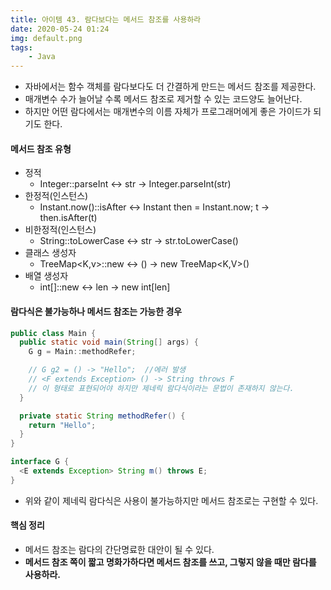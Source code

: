 ```yaml
---
title: 아이템 43. 람다보다는 메서드 참조를 사용하라
date: 2020-05-24 01:24
img: default.png
tags:
    - Java
---
```

- 자바에서는 함수 객체를 람다보다도 더 간결하게 만드는 메서드 참조를 제공한다.
- 매개변수 수가 늘어날 수록 메서드 참조로 제거할 수 있는 코드양도 늘어난다.
- 하지만 어떤 람다에서는 매개변수의 이름 자체가 프로그래머에게 좋은 가이드가 되기도 한다.

#### 메서드 참조 유형
- 정적
    - Integer::parseInt <-> str -> Integer.parseInt(str)
- 한정적(인스턴스)
    - Instant.now()::isAfter <-> Instant then = Instant.now; t -> then.isAfter(t)
- 비한정적(인스턴스)
    - String::toLowerCase <-> str -> str.toLowerCase()
- 클래스 생성자
    - TreeMap<K,v>::new <-> () -> new TreeMap<K,V>()
- 배열 생성자
    - int[]::new <-> len -> new int\[len]

#### 람다식은 불가능하나 메서드 참조는 가능한 경우
```java
public class Main {
  public static void main(String[] args) {
    G g = Main::methodRefer;

    // G g2 = () -> "Hello";  //에러 발생
    // <F extends Exception> () -> String throws F
    // 이 형태로 표현되어야 하지만 제네릭 람다식이라는 문법이 존재하지 않는다.
  }

  private static String methodRefer() {
    return "Hello";
  }
}

interface G {
  <E extends Exception> String m() throws E;
}
```
- 위와 같이 제네릭 람다식은 사용이 불가능하지만 메서드 참조로는 구현할 수 있다.    

#### 핵심 정리
- 메서드 참조는 람다의 간단명료한 대안이 될 수 있다.
- **메서드 참조 쪽이 짧고 명화가하다면 메서드 참조를 쓰고, 그렇지 않을 때만 람다를 사용하라.**
